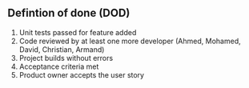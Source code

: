 ## Defintion of done (DOD)

1. Unit tests passed for feature added
2. Code reviewed by at least one more developer (Ahmed, Mohamed, David, Christian, Armand)
3. Project builds without errors
4. Acceptance criteria met
5. Product owner accepts the user story